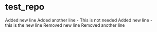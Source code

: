 # test_repo
Added new line
Added another line - This is not needed
Added new line - this is the new line
Removed new line
Removed another line